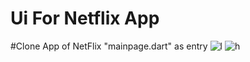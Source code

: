 # Ui For Netflix App 
#Clone App of NetFlix "mainpage.dart" as entry 
![l](https://user-images.githubusercontent.com/113658115/213906441-46290e34-1147-4aad-a4c3-851da5fa1e53.jpg)
![h](https://user-images.githubusercontent.com/113658115/213906442-8280ab23-e873-4a2f-a515-2037b5f960c6.jpg)
